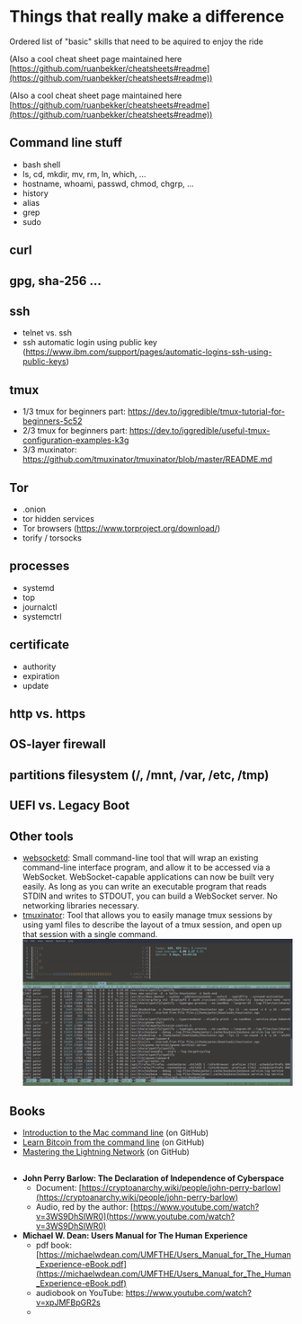 # Things that really make a difference

Ordered list of "basic" skills that need to be aquired to enjoy the ride 

(Also a cool cheat sheet page maintained here [https://github.com/ruanbekker/cheatsheets#readme](https://github.com/ruanbekker/cheatsheets#readme))

(Also a cool cheat sheet page maintained here [https://github.com/ruanbekker/cheatsheets#readme](https://github.com/ruanbekker/cheatsheets#readme))

## Command line stuff
- bash shell
- ls, cd, mkdir, mv, rm, ln, which,  …
- hostname, whoami, passwd, chmod, chgrp, …
- history 
- alias
- grep
- sudo



## curl

## gpg, sha-256 …
## ssh
- telnet vs. ssh
- ssh automatic login using public key (https://www.ibm.com/support/pages/automatic-logins-ssh-using-public-keys) 

## tmux
- 1/3 tmux for beginners part: https://dev.to/iggredible/tmux-tutorial-for-beginners-5c52 
- 2/3 tmux for beginners part: https://dev.to/iggredible/useful-tmux-configuration-examples-k3g
- 3/3 muxinator: https://github.com/tmuxinator/tmuxinator/blob/master/README.md
## Tor
- .onion 
- tor hidden services
- Tor browsers (https://www.torproject.org/download/)
- torify / torsocks
## processes
- systemd
- top
- journalctl
- systemctrl

## certificate 
- authority
- expiration
- update
## http vs. https
## OS-layer firewall
## partitions filesystem (/, /mnt, /var, /etc, /tmp)


## UEFI vs. Legacy Boot

## Other tools
- [websocketd](https://github.com/joewalnes/websocketd): Small command-line tool that will wrap an existing command-line interface program, and allow it to be accessed via a WebSocket. WebSocket-capable applications can now be built very easily. As long as you can write an executable program that reads STDIN and writes to STDOUT, you can build a WebSocket server. No networking libraries necessary.
- [tmuxinator](https://github.com/tmuxinator/tmuxinator): Tool that allows you to easily manage tmux sessions by using yaml files to describe the layout of a tmux session, and open up that session with a single command.
![](docs/img/various/tmuxinator_screeshot.png)

## Books
- [Introduction to the Mac command line](https://github.com/ChristopherA/intro-mac-command-line) (on GitHub)
- [Learn Bitcoin from the command line](https://github.com/BlockchainCommons/Learning-Bitcoin-from-the-Command-Line#readme) (on GitHub)
- [Mastering the Lightning Network](https://github.com/lnbook/lnbook#readme) (on GitHub)
## 
- **John Perry Barlow: The Declaration of Independence of Cyberspace**
  - Document: [https://cryptoanarchy.wiki/people/john-perry-barlow](https://cryptoanarchy.wiki/people/john-perry-barlow)
  - Audio, red by the author: [https://www.youtube.com/watch?v=3WS9DhSIWR0](https://www.youtube.com/watch?v=3WS9DhSIWR0)
- **Michael W. Dean: Users Manual for The Human Experience** 
  - pdf book: [https://michaelwdean.com/UMFTHE/Users_Manual_for_The_Human_Experience-eBook.pdf](https://michaelwdean.com/UMFTHE/Users_Manual_for_The_Human_Experience-eBook.pdf)
  - audiobook on YouTube: https://www.youtube.com/watch?v=xpJMFBpGR2s
  - 
